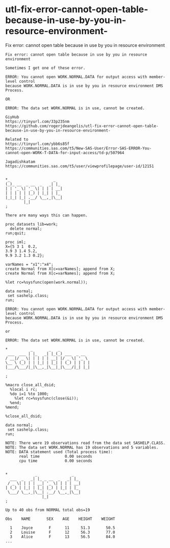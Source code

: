 # utl-fix-error-cannot-open-table-because-in-use-by-you-in-resource-environment-
Fix error: cannot open table because in use by you in resource environment

    Fix error: cannot open table because in use by you in resource environment

    Sometimes I get one of these error.

    ERROR: You cannot open WORK.NORMAL.DATA for output access with member-level control
    because WORK.NORMAL.DATA is in use by you in resource environment DMS Process.

    OR

    ERROR: The data set WORK.NORMAL is in use, cannot be created.

    GiyHub
    https://tinyurl.com/33p235nm
    https://github.com/rogerjdeangelis/utl-fix-error-cannot-open-table-because-in-use-by-you-in-resource-environment-

    Related to
    https://tinyurl.com/ybb6s85f
    https://communities.sas.com/t5/New-SAS-User/Error-SAS-ERROR-You-cannot-open-WORK-T-DATA-for-input-access/td-p/507964

    Jagadishkatam
    https://communities.sas.com/t5/user/viewprofilepage/user-id/12151


    *_                   _
    (_)_ __  _ __  _   _| |_
    | | '_ \| '_ \| | | | __|
    | | | | | |_) | |_| | |_
    |_|_| |_| .__/ \__,_|\__|
            |_|
    ;

    There are many ways this can happen.

    proc datasets lib=work;
      delete normal;
    run;quit;

    proc iml;
    X={5 3 1  0.2,
    3.9 3 1.4 5.2,
    9.9 3.2 1.3 0.2};

    varNames = "x1":"x4";
    create Normal from X[c=varNames]; append from X;
    create Normal from X[c=varNames]; append from X;
    
    %let rc=%sysfunc(open(work.normal));

    data normal;
     set sashelp.class;
    run;

    ERROR: You cannot open WORK.NORMAL.DATA for output access with member-level control
    because WORK.NORMAL.DATA is in use by you in resource environment DMS Process.

    or

    ERROR: The data set WORK.NORMAL is in use, cannot be created.

    *          _       _   _
     ___  ___ | |_   _| |_(_) ___  _ __
    / __|/ _ \| | | | | __| |/ _ \| '_ \
    \__ \ (_) | | |_| | |_| | (_) | | | |
    |___/\___/|_|\__,_|\__|_|\___/|_| |_|

    ;

    %macro close_all_dsid;
      %local i rc;
      %do i=1 %to 1000;
        %let rc=%sysfunc(close(&i));
      %end;
    %mend;

    %close_all_dsid;

    data normal;
     set sashelp.class;
    run;

    NOTE: There were 19 observations read from the data set SASHELP.CLASS.
    NOTE: The data set WORK.NORMAL has 19 observations and 5 variables.
    NOTE: DATA statement used (Total process time):
          real time           0.00 seconds
          cpu time            0.00 seconds


    *            _               _
      ___  _   _| |_ _ __  _   _| |_
     / _ \| | | | __| '_ \| | | | __|
    | (_) | |_| | |_| |_) | |_| | |_
     \___/ \__,_|\__| .__/ \__,_|\__|
                    |_|
    ;

    Up to 40 obs from NORMAL total obs=19

    Obs    NAME       SEX    AGE    HEIGHT    WEIGHT

      1    Joyce       F      11     51.3       50.5
      2    Louise      F      12     56.3       77.0
      3    Alice       F      13     56.5       84.0
    ...
